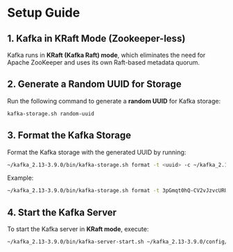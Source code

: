 # Setup Guide

## 1. Kafka in KRaft Mode (Zookeeper-less)

Kafka runs in **KRaft (Kafka Raft) mode**, which eliminates the need for Apache ZooKeeper and uses its own Raft-based metadata quorum.

## 2. Generate a Random UUID for Storage

Run the following command to generate a **random UUID** for Kafka storage:

```sh
kafka-storage.sh random-uuid
```

## 3. Format the Kafka Storage

Format the Kafka storage with the generated UUID by running:

```sh
~/kafka_2.13-3.9.0/bin/kafka-storage.sh format -t <uuid> -c ~/kafka_2.13-3.9.0/config/kraft/server.properties
```

Example:

```sh
~/kafka_2.13-3.9.0/bin/kafka-storage.sh format -t 3pGmqt0hQ-CV2vJzvcURUg -c ~/kafka_2.13-3.9.0/config/kraft/server.properties
```

## 4. Start the Kafka Server

To start the Kafka server in **KRaft mode**, execute:

```sh
~/kafka_2.13-3.9.0/bin/kafka-server-start.sh ~/kafka_2.13-3.9.0/config/kraft/server.properties
```
